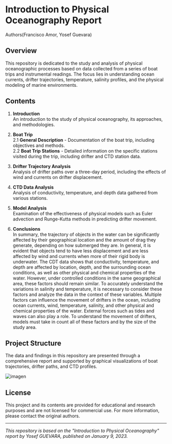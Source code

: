 # Introduction to Physical Oceanography Report

Authors(Francisco Amor, Yosef Guevara)

## Overview
This repository is dedicated to the study and analysis of physical oceanographic processes based on data collected from a series of boat trips and instrumental readings. The focus lies in understanding ocean currents, drifter trajectories, temperature, salinity profiles, and the physical modeling of marine environments.

## Contents
1. **Introduction**  
   An introduction to the study of physical oceanography, its approaches, and methodologies.

2. **Boat Trip**  
   2.1 **General Description** - Documentation of the boat trip, including objectives and methods.  
   2.2 **Boat Trip Stations** - Detailed information on the specific stations visited during the trip, including drifter and CTD station data.

3. **Drifter Trajectory Analysis**  
   Analysis of drifter paths over a three-day period, including the effects of wind and currents on drifter displacement.

4. **CTD Data Analysis**  
   Analysis of conductivity, temperature, and depth data gathered from various stations.

5. **Model Analysis**  
   Examination of the effectiveness of physical models such as Euler advection and Runge-Kutta methods in predicting drifter movement.

6. **Conclusions**  
In summary, the trajectory of objects in the water can be significantly affected by their geographical
location and the amount of drag they generate, depending on how submerged they
are. In general, it is evident that objects tend to have less displacement and are less affected
by wind and currents when more of their rigid body is underwater. The CDT data shows
that conductivity, temperature, and depth are affected by location, depth, and the surrounding
ocean conditions, as well as other physical and chemical properties of the water. However,
under controlled conditions in the same geographical area, these factors should remain similar.
To accurately understand the variations in salinity and temperature, it is necessary to consider
these factors and analyze the data in the context of these variables. Multiple factors can influence
the movement of drifters in the ocean, including ocean currents, wind, temperature,
salinity, and other physical and chemical properties of the water. External forces such as tides
and waves can also play a role. To understand the movement of drifters, models must take in
count all of these factors and by the size of the study area.

## Project Structure
The data and findings in this repository are presented through a comprehensive report and supported by graphical visualizations of boat trajectories, drifter paths, and CTD profiles.

![imagen](https://github.com/YosefGuevara012/Oceanic-modeling/assets/54146941/518440f1-3c63-4d7a-a04d-780a6d7d1b4a)


## License
This project and its contents are provided for educational and research purposes and are not licensed for commercial use. For more information, please contact the original authors.

---

*This repository is based on the "Introduction to Physical Oceanography" report by Yosef GUEVARA, published on January 9, 2023.*

